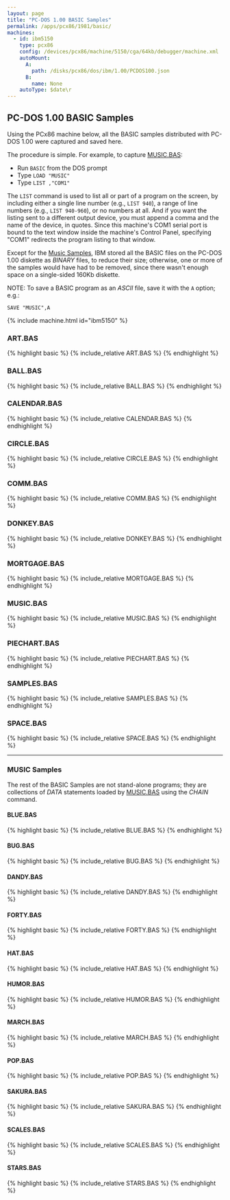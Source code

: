 ```yaml
---
layout: page
title: "PC-DOS 1.00 BASIC Samples"
permalink: /apps/pcx86/1981/basic/
machines:
  - id: ibm5150
    type: pcx86
    config: /devices/pcx86/machine/5150/cga/64kb/debugger/machine.xml
    autoMount:
      A:
        path: /disks/pcx86/dos/ibm/1.00/PCDOS100.json
      B:
        name: None
    autoType: $date\r
---
```


PC-DOS 1.00 BASIC Samples
-------------------------

Using the PCx86 machine below, all the BASIC samples distributed with PC-DOS 1.00 were captured and saved here.

The procedure is simple.  For example, to capture [MUSIC.BAS](#musicbas):

- Run `BASIC` from the DOS prompt
- Type `LOAD "MUSIC"`
- Type `LIST ,"COM1"`

The `LIST` command is used to list all or part of a program on the screen, by including either a single line number
(e.g., `LIST 940`), a range of line numbers (e.g., `LIST 940-960`), or no numbers at all.  And if you want the listing
sent to a different output device, you must append a comma and the name of the device, in quotes.  Since this machine's
COM1 serial port is bound to the text window inside the machine's Control Panel, specifying "COM1" redirects the
program listing to that window.

Except for the [Music Samples](#music-samples), IBM stored all the BASIC files on the PC-DOS 1.00 diskette as *BINARY*
files, to reduce their size; otherwise, one or more of the samples would have had to be removed, since there wasn't
enough space on a single-sided 160Kb diskette.

NOTE: To save a BASIC program as an *ASCII* file, save it with the `A` option; e.g.:

	SAVE "MUSIC",A

{% include machine.html id="ibm5150" %}

### ART.BAS

{% highlight basic %}
{% include_relative ART.BAS %}
{% endhighlight %}

### BALL.BAS

{% highlight basic %}
{% include_relative BALL.BAS %}
{% endhighlight %}

### CALENDAR.BAS

{% highlight basic %}
{% include_relative CALENDAR.BAS %}
{% endhighlight %}

### CIRCLE.BAS

{% highlight basic %}
{% include_relative CIRCLE.BAS %}
{% endhighlight %}

### COMM.BAS

{% highlight basic %}
{% include_relative COMM.BAS %}
{% endhighlight %}

### DONKEY.BAS

{% highlight basic %}
{% include_relative DONKEY.BAS %}
{% endhighlight %}

### MORTGAGE.BAS

{% highlight basic %}
{% include_relative MORTGAGE.BAS %}
{% endhighlight %}

### MUSIC.BAS

{% highlight basic %}
{% include_relative MUSIC.BAS %}
{% endhighlight %}

### PIECHART.BAS

{% highlight basic %}
{% include_relative PIECHART.BAS %}
{% endhighlight %}

### SAMPLES.BAS

{% highlight basic %}
{% include_relative SAMPLES.BAS %}
{% endhighlight %}

### SPACE.BAS

{% highlight basic %}
{% include_relative SPACE.BAS %}
{% endhighlight %}

---

### MUSIC Samples

The rest of the BASIC Samples are not stand-alone programs; they are collections of *DATA* statements loaded
by [MUSIC.BAS](#musicbas) using the *CHAIN* command.

#### BLUE.BAS

{% highlight basic %}
{% include_relative BLUE.BAS %}
{% endhighlight %}

#### BUG.BAS

{% highlight basic %}
{% include_relative BUG.BAS %}
{% endhighlight %}

#### DANDY.BAS

{% highlight basic %}
{% include_relative DANDY.BAS %}
{% endhighlight %}

#### FORTY.BAS

{% highlight basic %}
{% include_relative FORTY.BAS %}
{% endhighlight %}

#### HAT.BAS

{% highlight basic %}
{% include_relative HAT.BAS %}
{% endhighlight %}

#### HUMOR.BAS

{% highlight basic %}
{% include_relative HUMOR.BAS %}
{% endhighlight %}

#### MARCH.BAS

{% highlight basic %}
{% include_relative MARCH.BAS %}
{% endhighlight %}

#### POP.BAS

{% highlight basic %}
{% include_relative POP.BAS %}
{% endhighlight %}

#### SAKURA.BAS

{% highlight basic %}
{% include_relative SAKURA.BAS %}
{% endhighlight %}

#### SCALES.BAS

{% highlight basic %}
{% include_relative SCALES.BAS %}
{% endhighlight %}

#### STARS.BAS

{% highlight basic %}
{% include_relative STARS.BAS %}
{% endhighlight %}
